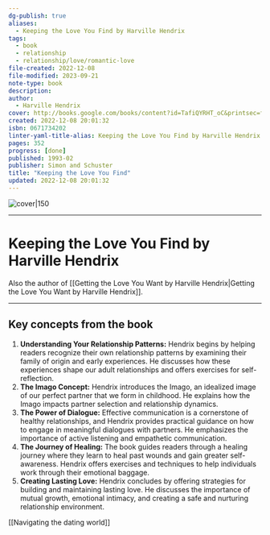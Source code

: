 ```yaml
---
dg-publish: true
aliases:
  - Keeping the Love You Find by Harville Hendrix
tags:
  - book
  - relationship
  - relationship/love/romantic-love
file-created: 2022-12-08
file-modified: 2023-09-21
note-type: book 
description: 
author:
  - Harville Hendrix
cover: http://books.google.com/books/content?id=TafiQYRHT_oC&printsec=frontcover&img=1&zoom=1&edge=curl&source=gbs_api
created: 2022-12-08 20:01:32
isbn: 0671734202 
linter-yaml-title-alias: Keeping the Love You Find by Harville Hendrix
pages: 352
progress: [done]
published: 1993-02
publisher: Simon and Schuster
title: "Keeping the Love You Find"
updated: 2022-12-08 20:01:32
---
```


![cover|150](http://books.google.com/books/content?id=TafiQYRHT_oC&printsec=frontcover&img=1&zoom=1&edge=curl&source=gbs_api)

---

# Keeping the Love You Find by Harville Hendrix

Also the author of [[Getting the Love You Want by Harville Hendrix|Getting the Love You Want by Harville Hendrix]].

---

## Key concepts from the book

1. **Understanding Your Relationship Patterns:** Hendrix begins by helping readers recognize their own relationship patterns by examining their family of origin and early experiences. He discusses how these experiences shape our adult relationships and offers exercises for self-reflection.
2. **The Imago Concept:** Hendrix introduces the Imago, an idealized image of our perfect partner that we form in childhood. He explains how the Imago impacts partner selection and relationship dynamics.
3. **The Power of Dialogue:** Effective communication is a cornerstone of healthy relationships, and Hendrix provides practical guidance on how to engage in meaningful dialogues with partners. He emphasizes the importance of active listening and empathetic communication.
4. **The Journey of Healing:** The book guides readers through a healing journey where they learn to heal past wounds and gain greater self-awareness. Hendrix offers exercises and techniques to help individuals work through their emotional baggage.
5. **Creating Lasting Love:** Hendrix concludes by offering strategies for building and maintaining lasting love. He discusses the importance of mutual growth, emotional intimacy, and creating a safe and nurturing relationship environment.

[[Navigating the dating world]]
